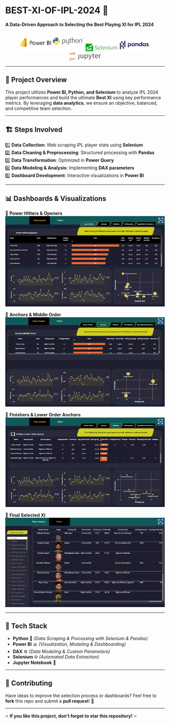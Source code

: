# BEST-XI-OF-IPL-2024 🏏  
**A Data-Driven Approach to Selecting the Best Playing XI for IPL 2024**  

<p align="center">
  <img src="Screenshorts%20and%20images/power%20bi.png" alt="Power BI" width="100">
  <img src="Screenshorts%20and%20images/python.png" alt="Python" width="100">
  <img src="Screenshorts%20and%20images/selenium.png" alt="Selenium" width="100">
  <img src="Screenshorts%20and%20images/pandas.png" alt="Pandas" width="100">
  <img src="Screenshorts%20and%20images/notebook.png" alt="Jupyter Notebook" width="100">
</p>

---

## 📌 Project Overview  
This project utilizes **Power BI, Python, and Selenium** to analyze IPL 2024 player performances and build the ultimate **Best XI** using key performance metrics. By leveraging **data analytics**, we ensure an objective, balanced, and competitive team selection.

---

## 🏗️ Steps Involved  
1️⃣ **Data Collection**: Web scraping IPL player stats using **Selenium**  
2️⃣ **Data Cleaning & Preprocessing**: Structured processing with **Pandas**  
3️⃣ **Data Transformation**: Optimized in **Power Query**  
4️⃣ **Data Modeling & Analysis**: Implementing **DAX parameters**  
5️⃣ **Dashboard Development**: Interactive visualizations in **Power BI**  

---

## 📊 Dashboards & Visualizations  

🔹 **Power Hitters & Openers**  
![ds1](Screenshorts%20and%20images/Power%20HittersOpeners.png)  

🔹 **Anchors & Middle Order**  
![ds2](Screenshorts%20and%20images/AnchorsMiddleOrder.png)  

🔹 **Finishers & Lower Order Anchors**  
![ds3](Screenshorts%20and%20images/FinisherLower%20order%20Anchor.png)  

🔹 **Final Selected XI**  
![ds4](Screenshorts%20and%20images/New%20Final%2012.png)  

---

## 🚀 Tech Stack  
- **Python** 🐍 *(Data Scraping & Processing with Selenium & Pandas)*  
- **Power BI** 📊 *(Visualization, Modeling & Dashboarding)*  
- **DAX** ⚙ *(Data Modeling & Custom Parameters)*  
- **Selenium** 🌐 *(Automated Data Extraction)*  
- **Jupyter Notebook** 📒   

---

## 📢 Contributing  
Have ideas to improve the selection process or dashboards? Feel free to **fork** this repo and submit a **pull request**! 🎯  

---

⭐ **If you like this project, don't forget to star this repository!** ⭐  
